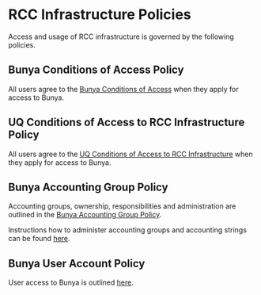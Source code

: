 # RCC Infrastructure Policies

Access and usage of RCC infrastructure is governed by the following policies.

## Bunya Conditions of Access Policy

All users agree to the [Bunya Conditions of Access](https://github.com/UQ-RCC/hpc-docs/blob/main/policy/Bunya-Conditions-of-Access-2024-02-02.pdf) when they apply for access to Bunya.

## UQ Conditions of Access to RCC Infrastructure Policy

All users agree to the [UQ Conditions of Access to RCC Infrastructure](https://github.com/UQ-RCC/hpc-docs/blob/main/policy/UQ-Conditions-of-Access-to-RCC-Infrastructure.pdf) when they apply for access to Bunya.

## Bunya Accounting Group Policy

Accounting groups, ownership, responsibilities and administration are outlined in the [Bunya Accounting Group Policy]( 
https://github.com/UQ-RCC/hpc-docs/blob/main/policy/Bunya-Accounting-Group-Policy-2024-03.pdf).

Instructions how to administer accounting groups and accounting strings can be found [here](https://github.com/UQ-RCC/hpc-docs/blob/main/guides/Accounting-group-admin.md).


## Bunya User Account Policy

User access to Bunya is outlined [here](
https://github.com/UQ-RCC/hpc-docs/blob/main/policy/Bunya-User-Account-Policy-2024-03.pdf).

